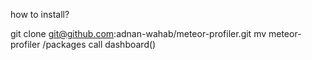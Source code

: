 how to install?

git clone git@github.com:adnan-wahab/meteor-profiler.git
mv meteor-profiler <your-project-directory>/packages
call dashboard()